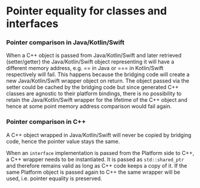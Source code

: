 Pointer equality for classes and interfaces
===========================================

### Pointer comparison in Java/Kotlin/Swift
When a C++ object is passed from Java/Kotlin/Swift and later retrieved (setter/getter) the Java/Kotlin/Swift
object representing it will have a different memory address, e.g. == in Java or === in Kotlin/Swift
respectively will fail. This happens because the bridging code will create a new Java/Kotlin/Swift wrapper
object on return. The object passed via the setter could be cached by the bridging code but since
generated C++ classes are agnostic to their platform bindings, there is no possibility to retain
the Java/Kotlin/Swift wrapper for the lifetime of the C++ object and hence at some point memory address
comparison would fail again.

### Pointer comparison in C++
A C++ object wrapped in Java/Kotlin/Swift will never be copied by bridging code, hence the pointer value
stays the same.

When an `interface` implementation is passed from the Platform side to C++, a C++ wrapper needs to be instantiated. It
is passed as `std::shared_ptr` and therefore remains valid as long as C++ code keeps a copy of it. If the
same Platform object is passed again to C++ the same wrapper will be used, i.e. pointer equality is preserved.
